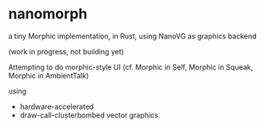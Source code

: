 nanomorph
=========

a tiny Morphic implementation, in Rust, using NanoVG as graphics backend

(work in progress, not building yet)

Attempting to do morphic-style UI (cf. Morphic in Self, Morphic in Squeak, Morphic in AmbientTalk)

using
- hardware-accelerated
- draw-call-clusterbombed
vector graphics.